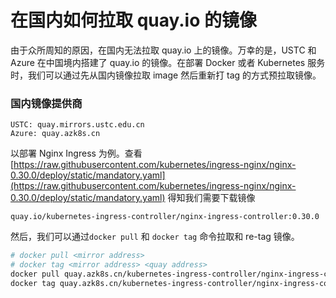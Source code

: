 # 在国内如何拉取 quay.io 的镜像

由于众所周知的原因，在国内无法拉取 quay.io 上的镜像。万幸的是，USTC 和 Azure 在中国境内搭建了 quay.io 的镜像。在部署 Docker 或者 Kubernetes 服务时，我们可以通过先从国内镜像拉取 image 然后重新打 tag 的方式预拉取镜像。

### 国内镜像提供商

```text
USTC: quay.mirrors.ustc.edu.cn
Azure: quay.azk8s.cn
```

以部署 Nginx Ingress 为例。查看 [https://raw.githubusercontent.com/kubernetes/ingress-nginx/nginx-0.30.0/deploy/static/mandatory.yaml](https://raw.githubusercontent.com/kubernetes/ingress-nginx/nginx-0.30.0/deploy/static/mandatory.yaml) 得知我们需要下载镜像

```text
quay.io/kubernetes-ingress-controller/nginx-ingress-controller:0.30.0
```

然后，我们可以通过`docker pull` 和 `docker tag` 命令拉取和 re-tag 镜像。

```bash
# docker pull <mirror address>
# docker tag <mirror address> <quay address>
docker pull quay.azk8s.cn/kubernetes-ingress-controller/nginx-ingress-controller:0.30.0
docker tag quay.azk8s.cn/kubernetes-ingress-controller/nginx-ingress-controller:0.30.0 quay.io/kubernetes-ingress-controller/nginx-ingress-controller:0.30.0
```

